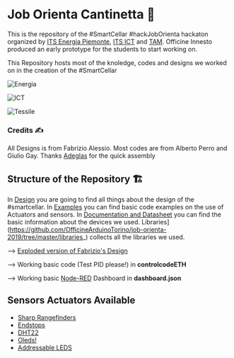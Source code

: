 # Job Orienta Cantinetta 🚀

This is the repository of the #SmartCellar #hackJobOrienta hackaton organized by [ITS Energia Piemonte](http://www.its-energiapiemonte.it/), [ITS ICT](http://www.its-ictpiemonte.it/) and [TAM](https://www.its-tessileabbigliamentomoda.it/). 
Officine Innesto produced an early prototype for the students to start working on. 

This Repository hosts most of the knoledge, codes and designs we worked on in the creation of the #SmartCellar

![Energia](http://www.its-energiapiemonte.it/wp-content/uploads/2017/09/logo_ITS_retina.jpg)

![ICT](http://www.its-ictpiemonte.it/wp-content/themes/its-site-theme-dist/assets/its-logo.png)

![Tessile](https://www.its-tessileabbigliamentomoda.it/wp-content/uploads/2018/03/logo.png)

### Credits ✍️

All Designs is from Fabrizio Alessio. Most codes are from Alberto Perro and Giulio Gay. Thanks [Adeglas](https://adeglas.it/) for the quick assembly

## Structure of the Repository 🏗️

In [Design](https://github.com/OfficineArduinoTorino/job-orienta-2019/tree/master/design) you are going to find all things about the design of the #smartcellar. In [Examples](https://github.com/OfficineArduinoTorino/job-orienta-2019/tree/master/examples) you can find basic code examples on the use of Actuators and sensors. In [Documentation and Datasheet](https://github.com/OfficineArduinoTorino/job-orienta-2019/tree/master/documentation%20%26%20datasheet) you can find the basic information about the devices we used. Libraries](https://github.com/OfficineArduinoTorino/job-orienta-2019/tree/master/libraries_) collects all the libraries we used.

--> [Exploded version of Fabrizio's Design](https://github.com/OfficineArduinoTorino/job-orienta-2019/blob/master/design/CANTINETTA%20ESPLOSO.stl)

--> Working basic code (Test PID please!) in **controlcodeETH**

--> Working basic [Node-RED](https://nodered.org/) Dashboard in  	**dashboard.json**

## Sensors  Actuators Available

* [Sharp Rangefinders](https://www.makerguides.com/sharp-gp2y0a21yk0f-ir-distance-sensor-arduino-tutorial/)
* [Endstops](https://www.critics-corporation.com/RaspberryPi/esempio-arduino-snap-action-end-stop-tutorial-lezione-10)
* [DHT22](https://create.arduino.cc/projecthub/mafzal/temperature-monitoring-with-dht22-arduino-15b013)
* [Oleds!](https://lorenzocasaburo.it/arduino/utilizzare-display-oled-128x64-i2c-con-arduino/)
* [Addressable LEDS](https://learn.adafruit.com/adafruit-neopixel-uberguide/arduino-library-use)
